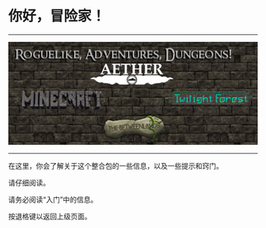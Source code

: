 # 你好，冒险家！ 
___
![整合包logo](q.png)
___

在这里，你会了解关于这个整合包的一些信息，以及一些提示和窍门。

请仔细阅读。

请务必阅读“入门”中的信息。

按退格键以返回上级页面。
